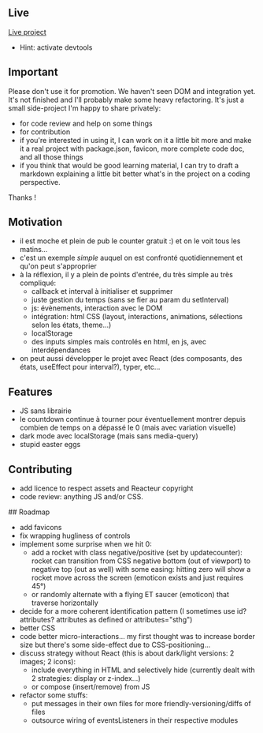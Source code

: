 ## Live

[Live project](https://c-marc.github.io/countdown-reacteur/)

- Hint: activate devtools

## Important

Please don't use it for promotion. We haven't seen DOM and integration yet. It's not finished and I'll probably make some heavy refactoring. It's just a small side-project I'm happy to share privately:

- for code review and help on some things
- for contribution
- if you're interested in using it, I can work on it a little bit more and make it a real project with package.json, favicon, more complete code doc, and all those things
- if you think that would be good learning material, I can try to draft a markdown explaining a little bit better what's in the project on a coding perspective.

Thanks !

## Motivation

- il est moche et plein de pub le counter gratuit :) et on le voit tous les matins...
- c'est un exemple _simple_ auquel on est confronté quotidiennement et qu'on peut s'approprier
- à la réflexion, il y a plein de points d'entrée, du très simple au très compliqué:
  - callback et interval à initialiser et supprimer
  - juste gestion du temps (sans se fier au param du setInterval)
  - js: évènements, interaction avec le DOM
  - intégration: html CSS (layout, interactions, animations, sélections selon les états, theme...)
  - localStorage
  - des inputs simples mais controlés en html, en js, avec interdépendances
- on peut aussi développer le projet avec React (des composants, des états, useEffect pour interval?), typer, etc...

## Features

- JS sans librairie
- le countdown continue à tourner pour éventuellement montrer depuis combien de temps on a dépassé le 0 (mais avec variation visuelle)
- dark mode avec localStorage (mais sans media-query)
- stupid easter eggs

## Contributing

- add licence to respect assets and Reacteur copyright
- code review: anything JS and/or CSS.

## Roadmap

- add favicons
- fix wrapping hugliness of controls
- implement some surprise when we hit 0:
  - add a rocket with class negative/positive (set by updatecounter): rocket can transition from CSS negative bottom (out of viewport) to negative top (out as well) with some easing: hitting zero will show a rocket move across the screen (emoticon exists and just requires 45°)
  - or randomly alternate with a flying ET saucer (emoticon) that traverse horizontally
- decide for a more coherent identification pattern (I sometimes use id? attributes? attributes as defined or attributes="sthg")
- better CSS
- code better micro-interactions... my first thought was to increase border size but there's some side-effect due to CSS-positioning...
- discuss strategy without React (this is about dark/light versions: 2 images; 2 icons):
  - include everything in HTML and selectively hide (currently dealt with 2 strategies: display or z-index...)
  - or compose (insert/remove) from JS
- refactor some stuffs:
  - put messages in their own files for more friendly-versioning/diffs of files
  - outsource wiring of eventsListeners in their respective modules
